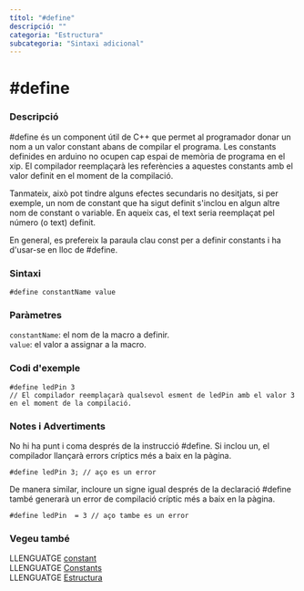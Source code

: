 ```yaml
---
títol: "#define"
descripció: ""
categoria: "Estructura"
subcategoria: "Sintaxi adicional"
---
```


# #define

### Descripció

\#define és un component útil de C++ que permet al programador donar un nom a un valor constant abans de compilar el programa. Les constants definides en arduino no ocupen cap espai de memòria de programa en el xip. El compilador reemplaçarà les referències a aquestes constants amb el valor definit en el moment de la compilació.

Tanmateix, això pot tindre alguns efectes secundaris no desitjats, si per exemple, un nom de constant que ha sigut definit s'inclou en algun altre nom de constant o variable. En aqueix cas, el text seria reemplaçat pel número (o text) definit.

En general, es prefereix la paraula clau const per a definir constants i ha d'usar-se en lloc de #define.

### Sintaxi

`#define constantName value`

### Paràmetres

`constantName`: el nom de la macro a definir.  
`value`: el valor a assignar a la macro.

### Codi d'exemple

```
#define ledPin 3
// El compilador reemplaçarà qualsevol esment de ledPin amb el valor 3 en el moment de la compilació.
```

### Notes i Advertiments

No hi ha punt i coma després de la instrucció #define. Si inclou un, el compilador llançarà errors críptics més a baix en la pàgina.

```
#define ledPin 3; // aço es un error
```

De manera similar, incloure un signe igual després de la declaració #define també generarà un error de compilació críptic més a baix en la pàgina.

```
#define ledPin  = 3 // aço tambe es un error
```

### Vegeu també

LLENGUATGE [constant](../../Variables/Abast-variable/const.md)  
LLENGUATGE [Constants](../../Variables/Constants/constants.md)  
LLENGUATGE [Estructura](../../Estructura.md)  
